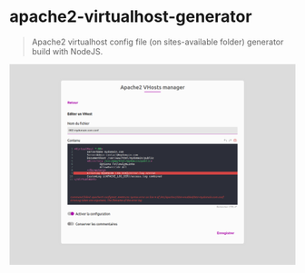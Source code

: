 # apache2-virtualhost-generator

> Apache2 virtualhost config file (on sites-available folder) generator build with NodeJS.

![Editer une configuration](/static/images/pic1.png)
